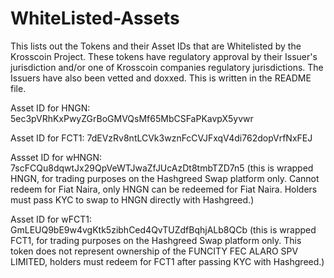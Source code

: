 # WhiteListed-Assets
This lists out the Tokens and their Asset IDs that are Whitelisted by the Krosscoin Project. These tokens have regulatory approval by their Issuer's jurisdiction and/or one of Krosscoin companies regulatory jurisdictions. The Issuers have also been vetted and doxxed. This is written in the README file.

Asset ID for HNGN: 5ec3pVRhKxPwyZGrBoGMVQsMf65MbCSFaPKavpX5yvwr

Asset ID for FCT1: 7dEVzRv8ntLCVk3wznFcCVJFxqV4di762dopVrfNxFEJ

Assset ID for wHNGN:  7scFCQu8dqwtJx29QpVeWTJwaZfJUcAzDt8tmbTZD7n5 (this is wrapped HNGN, for trading purposes on the Hashgreed Swap platform only. Cannot redeem for Fiat Naira, only HNGN can be redeemed for Fiat Naira. Holders must pass KYC to swap to HNGN directly with Hashgreed.)

Asset ID for wFCT1: GmLEUQ9bE9w4vgKtk5zibhCed4QvTUZdfBqhjALb8QCb (this is wrapped FCT1, for trading purposes on the Hashgreed Swap platform only. This token does not represent ownership of the FUNCITY FEC ALARO SPV LIMITED, holders must redeem for FCT1 after passing KYC with Hashgreed.)
